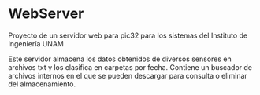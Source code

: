 # WebServer
Proyecto de un servidor web para pic32 para los sistemas del Instituto de Ingeniería UNAM

Este servidor almacena los datos obtenidos de diversos sensores en archivos txt y los clasifica en carpetas por fecha.
Contiene un buscador de archivos internos en el que se pueden descargar para consulta o eliminar del almacenamiento.
